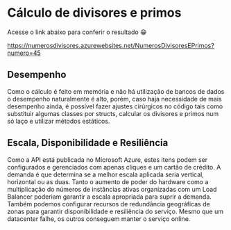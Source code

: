 # Cálculo de divisores e primos

Acesse o link abaixo para conferir o resultado 😁

https://numerosdivisores.azurewebsites.net/NumerosDivisoresEPrimos?numero=45


## Desempenho
Como o cálculo é feito em memória e não há utilização de bancos de dados o desempenho naturalmente é alto, porém, caso haja necessidade de mais desempenho ainda, é possível fazer ajustes cirúrgicos no código tais como substituir algumas classes por structs, calcular os divisores e primos num só laço e utilizar métodos estáticos. 

## Escala, Disponibilidade e Resiliência
Como a API está publicada no Microsoft Azure, estes itens podem ser configurados e gerenciados com apenas cliques e um cartão de crédito. A demanda é que determina se a melhor escala aplicada seria vertical, horizontal ou as duas. Tanto o aumento de poder do hardware como a multiplicação do números de instâncias ativas organizadas com um Load Balancer poderiam garantir a escala apropriada para suprir a demanda. Também podemos configurar recursos de  redundância geográficas de zonas para garantir disponibilidade e resiliência do serviço. Mesmo que um datacenter falhe, os outros conseguem manter o serviço online. 

